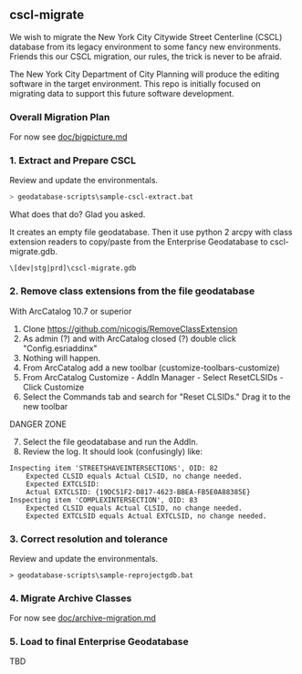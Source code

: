 ## cscl-migrate

We wish to migrate the New York City Citywide Street Centerline (CSCL) database from its legacy environment to some fancy new environments. Friends this our CSCL migration, our rules, the trick is never to be afraid.

The New York City Department of City Planning will produce the editing software in the target environment.  This repo is initially focused on migrating data to support this future software development.

### Overall Migration Plan

For now see [doc/bigpicture.md](doc/bigpicture.md)

### 1. Extract and Prepare CSCL

Review and update the environmentals.

```sh
> geodatabase-scripts\sample-cscl-extract.bat
```

What does that do?  Glad you asked. 

It creates an empty file geodatabase. Then it use python 2 arcpy with class extension readers to copy/paste from the Enterprise Geodatabase to cscl-migrate.gdb. 

    \[dev|stg|prd]\cscl-migrate.gdb


### 2. Remove class extensions from the file geodatabase

With ArcCatalog 10.7 or superior

1. Clone https://github.com/nicogis/RemoveClassExtension
2. As admin (?) and with ArcCatalog closed (?) double click "Config.esriaddinx"
3. Nothing will happen. 
4. From ArcCatalog add a new toolbar (customize-toolbars-customize)
5. From ArcCatalog Customize - AddIn Manager - Select ResetCLSIDs - Click Customize
6. Select the Commands tab and search for "Reset CLSIDs." Drag it to the new toolbar

DANGER ZONE

7. Select the file geodatabase and run the AddIn.
8. Review the log. It should look (confusingly) like:

```
Inspecting item 'STREETSHAVEINTERSECTIONS', OID: 82
	Expected CLSID equals Actual CLSID, no change needed.
	Expected EXTCLSID: 
	Actual EXTCLSID: {19DC51F2-D817-4623-BBEA-FB5E0A88385E}
Inspecting item 'COMPLEXINTERSECTION', OID: 83
	Expected CLSID equals Actual CLSID, no change needed.
	Expected EXTCLSID equals Actual EXTCLSID, no change needed.
```



### 3. Correct resolution and tolerance

Review and update the environmentals.

```
> geodatabase-scripts\sample-reprojectgdb.bat
```

### 4. Migrate Archive Classes

For now see [doc/archive-migration.md](doc/archive-migration.md)


### 5. Load to final Enterprise Geodatabase

TBD





